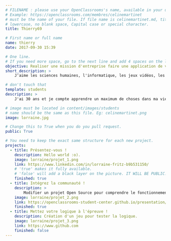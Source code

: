 ```yaml
---
# FILENAME : please use your OpenClassrooms's name, available in your url.
# Example: https://openclassrooms.com/membres/celinemartinet
# must be the name of your file. If file name is celinemartinet.md, title is celinemartinet.
# lowercase, no blank space, Capital case or special character.
title: Thierry69

# First name or full name
name: thierry
date: 2017-09-30 15:39

# One line.
# If you need more space, go to the next line and add 4 spaces on the left, as in 'description'.
objective: Realiser une mission d'entreprise faire une application de vente sur smartphone.
short_description: >
    J'aime les sciences humaines, l'informatique, les jeux vidéos, les jeux de rôles et les chats.

# don't touch that
template: students
description: >
    J'ai 30 ans et je compte apprendre un maximum de choses dans ma vie en informatique, sciences humaines, jeux de rôles, jeux vidéos et sur les chats(tout cela va bien ensemble de toute façon).

# image must be located in content/images/students
# name should be the same as this file. Eg: celinemartinet.png
image: lorraine.jpg

# Change this to True when you do you pull request.
public: True

# You need to keep the exact same structure for each new project.
projects:
  - title: Présentez-vous !
    description: Hello world :o).
    image: lorraine/projet_1.png
    link: https://www.linkedin.com/in/lorraine-fritz-b9b531150/
    # 'true' makes it fully available.
    # 'false' will add a black layer on the picture. IT WILL BE PUBLIC!
    finished: true
  - title: Intégrez la communauté !
    description: >
        Modifier un projet Open Source pour comprendre le fonctionnement de Git, de Github et des pull requests.
    image: lorraine/projet_2.png
    link: https://openclassrooms-student-center.github.io/presentation/students/ratus.html
    finished: true
  - title: Mettez votre logique à l'épreuve !
    description: Création d'un jeu pour tester la logique.
    image: lorraine/projet_3.png
    link: https://www.github.com
    finished: false
---
```

